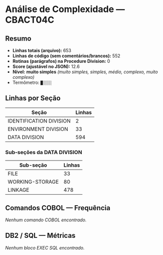 # Análise de Complexidade — CBACT04C

## Resumo
- **Linhas totais (arquivo):** 653
- **Linhas de código (sem comentários/brancos):** 552
- **Rotinas (parágrafos) na Procedure Division:** 0
- **Score (ajustável no JSON):** 12.6
- **Nível:** **muito simples** _(muito simples, simples, médio, complexo, muito complexo)_
- Termômetro: `█░░░░`

## Linhas por Seção

| Seção | Linhas |
|---|---|
| IDENTIFICATION DIVISION | 2 |
| ENVIRONMENT DIVISION | 33 |
| DATA DIVISION | 594 |

### Sub-seções da DATA DIVISION

| Sub-seção | Linhas |
|---|---|
| FILE | 33 |
| WORKING-STORAGE | 80 |
| LINKAGE | 478 |

## Comandos COBOL — Frequência

_Nenhum comando COBOL encontrado._

## DB2 / SQL — Métricas

_Nenhum bloco EXEC SQL encontrado._

